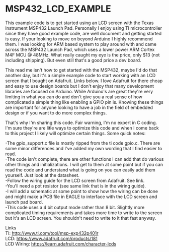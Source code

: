 # MSP432_LCD_EXAMPLE
This example code is to get started using an LCD screen with the Texas Instrument MSP432 Launch Pad. 
Personally I enjoy using TI microcontroller since they have good example code, are well document and getting started is easy.
If your looking to move on beyond Arduino I highly recommend them.  I was looking for ARM based system to play around with
and came across the MSP432 Launch Pad, which uses a lower power ARM Cortex M4F MCU @ 48MHz.  What really caught my eye is
the price, only $13 (not including shipping).  But even still that's a good price a dev board.

This read me isn't how to get started with the MSP432, maybe I'd do that another day, but it's a simple example code to start
working with an LCD screen that I bought on Adafruit.  Links below.  I love Adafruit for there cheap and easy to use design 
boards but I don't enjoy that many development libraries are focused on Arduino.  While Arduino's are great they're very
limiting in what you can do and don't give you a real sense of how complicated a simple thing like enabling a 
GPIO pin is.  Knowing these things are important for anyone looking to have a job in the field of embedded design or if
you want to do more complex things.

That's why I'm sharing this code.  Fair warning, I'm no expert in C coding.  I'm sure they're are litle ways to optimize this 
code and when I come back to this project I likely will optimize certain things.  Some quick notes:

-The gpio_support.c file is mostly ripped from the ti code gpio.c.  There are some minor differences and I've added my own 
wording that I find easier to read. <br />
-The code isn't complete, there are other functions I can add that do various other things and initializations.  I will get 
to them at some point but if you can read the code and understand what is going on you can easily add them yourself.  Just
look at the datasheet. <br />
-Follow the wiring guide for the LCD screen from Adafruit.  See link. <br />
-You'll need a pot resistor (see same link that is in the wiring guide). <br />
-I will add a schematic at some point to show how the wiring can be done and might make a PCB file in EAGLE to interface
with the LCD screen and launch pad board. <br />
-This code uses a 4 bit output mode rather than 8 bit.  Slightly more complicated timing requirements and takes more time to 
write to the screen but it's an LCD screen.  You shouldn't need to write to it that fast anyway. <br />  

Links <br />
TI: http://www.ti.com/tool/msp-exp432p401r <br />
LCD: https://www.adafruit.com/products/181 <br />
LCD Wiring: https://learn.adafruit.com/character-lcds <br />
